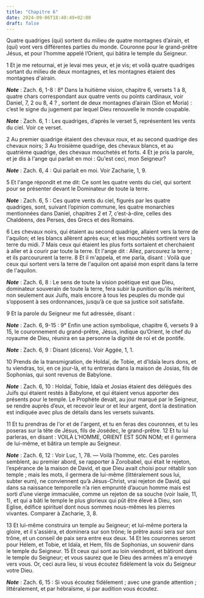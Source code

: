```yaml
---
title: "Chapitre 6"
date: 2024-09-06T18:40:49+02:00
draft: false
---
```



Quatre quadriges (qui) sortent du milieu de quatre montagnes d’airain, et (qui) vont vers différentes parties du monde.
Couronne pour le grand-prêtre Jésus, et pour l’homme appelé l’Orient, qui bâtira le temple du Seigneur.


1 Et je me retournai, et je levai mes yeux, et je vis; et voilà quatre quadriges sortant du milieu de deux montagnes, et les montagnes étaient des montagnes d'airain.

***Note*** :  Zach. 6, 1-8 : 8° Dans la huitième vision, chapitre 6, versets 1 à 8, quatre chars correspondant aux quatre vents ou points cardinaux, voir Daniel, 7, 2 ou 8, 4 ? , sortent de deux montagnes d’airain (Sion et Moria) : c’est le signe du jugement par lequel Dieu renouvelle le monde coupable.

***Note*** :  Zach. 6, 1 : Les quadriges, d’après le verset 5, représentent les vents du ciel. Voir ce verset.

2 Au premier quadrige étaient des chevaux roux, et au second quadrige des chevaux noirs; 3 Au troisième quadrige, des chevaux blancs, et au quatrième quadrige, des chevaux mouchetés et forts. 4 Et je pris la parole, et je dis à l'ange qui parlait en moi : Qu'est ceci, mon Seigneur?

***Note*** :  Zach. 6, 4 : Qui parlait en moi. Voir Zacharie, 1, 9.

5 Et l'ange répondit et me dit: Ce sont les quatre vents du ciel, qui sortent pour se présenter devant le Dominateur de toute la terre.

***Note*** :  Zach. 6, 5 : Ces quatre vents du ciel, figurés par les quatre quadriges, sont, suivant l’opinion commune, les quatre monarchies mentionnées dans Daniel, chapitres 2 et 7, c’est-à-dire, celles des Chaldéens, des Perses, des Grecs et des Romains.

6 Les chevaux noirs, qui étaient au second quadrige, allaient vers la terre de l'aquilon; et les blancs allèrent après eux; et les mouchetés sortirent vers la terre du midi. 7 Mais ceux qui étaient les plus forts sortaient et cherchaient à aller et à courir par toute la terre. Et l'ange dit : Allez, parcourez la terre ; et ils parcoururent la terre. 8 Et il m'appela, et me parla, disant : Voilà que ceux qui sortent vers la terre de l'aquilon ont apaisé mon esprit dans la terre de l'aquilon.

***Note*** :  Zach. 6, 8 : Le sens de toute la vision poétique est que Dieu, dominateur souverain de toute la terre, fera subir la punition qu’ils méritent, non seulement aux Juifs, mais encore à tous les peuples du monde qui s’opposent à ses ordonnances, jusqu’à ce que sa justice soit satisfaite.


9 Et la parole du Seigneur me fut adressée, disant :

***Note*** :  Zach. 6, 9-15 : 9° Enfin une action symbolique, chapitre 6, versets 9 à 15, le couronnement du grand-prêtre, Jésus, indique qu’Orient, le chef du royaume de Dieu, réunira en sa personne la dignité de roi et de pontife.

***Note*** :  Zach. 6, 9 : Disant (dicens). Voir Aggée, 1, 1.

10 Prends de la transmigration, de Holdaï, de Tobie, et d'Idaïa leurs dons, et tu viendras, toi, en ce jour-là, et tu entreras dans la maison de Josias, fils de Sophonias, qui sont revenus de Babylone.

***Note*** :  Zach. 6, 10 : Holdaï, Tobie, Idaïa et Josias étaient des délégués des Juifs qui étaient restés à Babylone, et qui étaient venus apporter des présents pour le temple. Le Prophète devait, au jour marqué par le Seigneur, se rendre auprès d’eux, et recevoir leur or et leur argent, dont la destination est indiquée avec plus de détails dans les versets suivants.

11 Et tu prendras de l'or et de l'argent, et tu en feras des couronnes, et tu les poseras sur la tête de Jésus, fils de Josédec, le grand-prêtre. 12 Et tu lui parleras, en disant : VOILÀ L'HOMME, ORIENT EST SON NOM; et il germera de lui-même, et bâtira un temple au Seigneur.

***Note*** :  Zach. 6, 12 : Voir Luc, 1, 78. ― Voilà l’homme, etc. Ces paroles semblent, au premier abord, se rapporter à Zorobabel, qui était le rejeton, l’espérance de la maison de David, et que Dieu avait choisi pour rétablir son temple ; mais les mots, il germera de lui-même (littéralement sous lui, subter eum), ne conviennent qu’à Jésus-Christ, vrai rejeton de David, qui dans sa naissance temporelle n’a rien emprunté d’aucun homme mais est sorti d’une vierge immaculée, comme un rejeton de sa souche (voir Isaïe, 11, 1), et qui a bâti le temple le plus glorieux qui pût être élevé à Dieu, son Eglise, édifice spirituel dont nous sommes nous-mêmes les pierres vivantes. Comparer à Zacharie, 3, 8.

13 Et lui-même construira un temple au Seigneur; et lui-même portera la gloire, et il s'assiéra, et dominera sur son trône; le prêtre aussi sera sur son trône, et un conseil de paix sera entre eux deux. 14 Et les couronnes seront pour Hélem, et Tobie, et Idaïa, et Hem, fils de Sophonias, un souvenir dans le temple du Seigneur. 15 Et ceux qui sont au loin viendront, et bâtiront dans le temple du Seigneur; et vous saurez que le Dieu des armées m'a envoyé vers vous. Or, ceci aura lieu, si vous écoutez fidèlement la voix du Seigneur votre Dieu.

***Note*** :  Zach. 6, 15 : Si vous écoutez fidèlement ; avec une grande attention ; littéralement, et par hébraïsme, si par audition vous écoutez.

